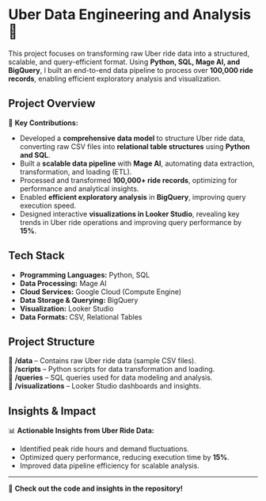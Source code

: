 # Uber Data Engineering and Analysis 🚖

This project focuses on transforming raw Uber ride data into a structured, scalable, and query-efficient format. Using **Python, SQL, Mage AI, and BigQuery**, I built an end-to-end data pipeline to process over **100,000 ride records**, enabling efficient exploratory analysis and visualization.

## Project Overview  
🚀 **Key Contributions:**  
- Developed a **comprehensive data model** to structure Uber ride data, converting raw CSV files into **relational table structures** using **Python and SQL**.  
- Built a **scalable data pipeline** with **Mage AI**, automating data extraction, transformation, and loading (ETL).  
- Processed and transformed **100,000+ ride records**, optimizing for performance and analytical insights.  
- Enabled **efficient exploratory analysis** in **BigQuery**, improving query execution speed.  
- Designed interactive **visualizations in Looker Studio**, revealing key trends in Uber ride operations and improving query performance by **15%**.  

## Tech Stack  
- **Programming Languages:** Python, SQL  
- **Data Processing:** Mage AI
- **Cloud Services:** Google Cloud (Compute Engine) 
- **Data Storage & Querying:** BigQuery  
- **Visualization:** Looker Studio  
- **Data Formats:** CSV, Relational Tables  

## Project Structure  
📂 **/data** – Contains raw Uber ride data (sample CSV files).  
📂 **/scripts** – Python scripts for data transformation and loading.  
📂 **/queries** – SQL queries used for data modeling and analysis.  
📂 **/visualizations** – Looker Studio dashboards and insights.  

## Insights & Impact  
📊 **Actionable Insights from Uber Ride Data:**  
- Identified peak ride hours and demand fluctuations.  
- Optimized query performance, reducing execution time by **15%**.  
- Improved data pipeline efficiency for scalable analysis.  

--- 

🚀 **Check out the code and insights in the repository!**
